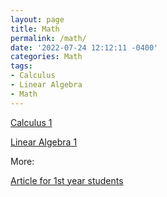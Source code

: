```yaml
---
layout: page
title: Math 
permalink: /math/
date: '2022-07-24 12:12:11 -0400'
categories: Math
tags:
- Calculus
- Linear Algebra
- Math
---
```


<!-- Precalculus -->

<!-- Calculus 1 -->
[Calculus 1](https://cs.aviparshan.com/math/calculus/)

[Linear Algebra 1](hhttps://cs.aviparshan.com/math/linearalgebra/)

More: 

[Article for 1st year students](https://tech.aviparshan.com/2022/06/math-required-for-computer-science-1st.html)